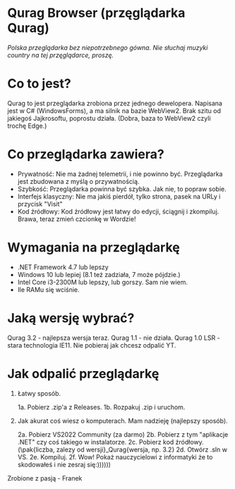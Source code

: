 # Qurag Browser (przęglądarka Qurag)
*Polska przeglądarka bez niepotrzebnego gówna.*
*Nie słuchaj muzyki country na tej przęglądarce, proszę.*


# Co to jest?
Qurag to jest przeglądarka zrobiona przez jednego dewelopera.
Napisana jest w C# (WindowsForms), a ma silnik na bazie WebView2.
Brak szitu od jakiegoś Jajkrosoftu, poprostu działa.
(Dobra, baza to WebView2 czyli trochę Edge.)


# Co przeglądarka zawiera?
  - Prywatność: Nie ma żadnej telemetrii, i nie powinno być. Przeglądarka jest zbudowana z myślą o przywatnością.
  - Szybkość: Przeglądarka powinna być szybka. Jak nie, to popraw sobie.
  - Interfejs klasyczny: Nie ma jakiś pierdół, tylko strona, pasek na URLy i przycisk "Visit"
  - Kod źródłowy: Kod źródłowy jest łatwy do edycji, ściągnij i zkompiluj. Brawa, teraz zmień czcionkę w Wordzie!



# Wymagania na przeglądarkę
  - .NET Framework 4.7 lub lepszy
  - Windows 10 lub lepiej (8.1 też zadziała, 7 może pójdzie.)
  - Intel Core i3-2300M lub lepszy, lub gorszy. Sam nie wiem.
  - Ile RAMu się wciśnie.


# Jaką wersję wybrać?
Qurag 3.2 - najlepsza wersja teraz.
Qurag 1.1 - nie działa.
Qurag 1.0 LSR - stara technologia IE11. Nie pobieraj jak chcesz odpalić YT.


# Jak odpalić przeglądarkę
1. Łatwy sposób.

   1a. Pobierz .zip'a z Releases.
   1b. Rozpakuj .zip i uruchom.

2. Jak akurat coś wiesz o komputerach. Mam nadzieję (najlepszy sposób).

   2a. Pobierz VS2022 Community (za darmo)
   2b. Pobierz z tym "aplikacje .NET" czy coś takiego w instalatorze.
   2c. Pobierz kod źródłowy. (\pak{liczba, zalezy od wersji}_Qurag{wersja, np. 3.2}
   2d. Otwórz .sln w VS.
   2e. Kompiluj.
   2f. Wow! Pokaż nauczycielowi z informatyki że to skodowałeś i nie zesraj się:))))))


Zrobione z pasją - Franek
